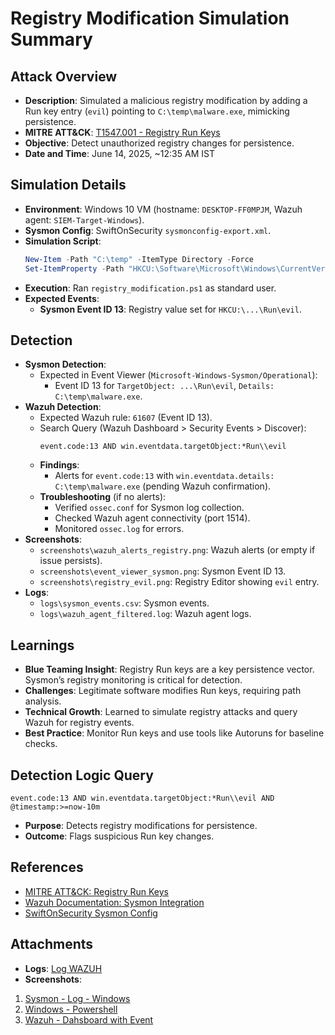 # Registry Modification Simulation Summary

## Attack Overview
- **Description**: Simulated a malicious registry modification by adding a Run key entry (`evil`) pointing to `C:\temp\malware.exe`, mimicking persistence.
- **MITRE ATT&CK**: [T1547.001 - Registry Run Keys](https://attack.mitre.org/techniques/T1547/001/)
- **Objective**: Detect unauthorized registry changes for persistence.
- **Date and Time**: June 14, 2025, ~12:35 AM IST

## Simulation Details
- **Environment**: Windows 10 VM (hostname: `DESKTOP-FF0MPJM`, Wazuh agent: `SIEM-Target-Windows`).
- **Sysmon Config**: SwiftOnSecurity `sysmonconfig-export.xml`.
- **Simulation Script**:
  ```powershell
  New-Item -Path "C:\temp" -ItemType Directory -Force
  Set-ItemProperty -Path "HKCU:\Software\Microsoft\Windows\CurrentVersion\Run" -Name "evil" -Value "C:\temp\malware.exe"
  ```
- **Execution**: Ran `registry_modification.ps1` as standard user.
- **Expected Events**:
  - **Sysmon Event ID 13**: Registry value set for `HKCU:\...\Run\evil`.

## Detection
- **Sysmon Detection**:
  - Expected in Event Viewer (`Microsoft-Windows-Sysmon/Operational`):
    - Event ID 13 for `TargetObject: ...\Run\evil`, `Details: C:\temp\malware.exe`.
- **Wazuh Detection**:
  - Expected Wazuh rule: `61607` (Event ID 13).
  - Search Query (Wazuh Dashboard > Security Events > Discover):
    ```kql
    event.code:13 AND win.eventdata.targetObject:*Run\\evil
    ```
  - **Findings**:
    - Alerts for `event.code:13` with `win.eventdata.details: C:\temp\malware.exe` (pending Wazuh confirmation).
  - **Troubleshooting** (if no alerts):
    - Verified `ossec.conf` for Sysmon log collection.
    - Checked Wazuh agent connectivity (port 1514).
    - Monitored `ossec.log` for errors.
- **Screenshots**:
  - `screenshots\wazuh_alerts_registry.png`: Wazuh alerts (or empty if issue persists).
  - `screenshots\event_viewer_sysmon.png`: Sysmon Event ID 13.
  - `screenshots\registry_evil.png`: Registry Editor showing `evil` entry.
- **Logs**:
  - `logs\sysmon_events.csv`: Sysmon events.
  - `logs\wazuh_agent_filtered.log`: Wazuh agent logs.

## Learnings
- **Blue Teaming Insight**: Registry Run keys are a key persistence vector. Sysmon’s registry monitoring is critical for detection.
- **Challenges**: Legitimate software modifies Run keys, requiring path analysis.
- **Technical Growth**: Learned to simulate registry attacks and query Wazuh for registry events.
- **Best Practice**: Monitor Run keys and use tools like Autoruns for baseline checks.

## Detection Logic Query
```kql
event.code:13 AND win.eventdata.targetObject:*Run\\evil AND @timestamp:>=now-10m
```
- **Purpose**: Detects registry modifications for persistence.
- **Outcome**: Flags suspicious Run key changes.

## References
- [MITRE ATT&CK: Registry Run Keys](https://attack.mitre.org/techniques/T1547/001/)
- [Wazuh Documentation: Sysmon Integration](https://documentation.wazuh.com/current/user-manual/capabilities/sysmon.html)
- [SwiftOnSecurity Sysmon Config](https://github.com/SwiftOnSecurity/sysmon-config)

## Attachments
- **Logs**: [Log WAZUH](/DetectAndDefend/Phase1/scenario-5-Registry%20Modification/Logs/log1.json)
- **Screenshots**: 
1. [ Sysmon - Log - Windows ](/DetectAndDefend/Phase1/scenario-5-Registry%20Modification/Screenshots/sysmon-log-windows.png)
2. [Windows - Powershell ](/DetectAndDefend/Phase1/scenario-5-Registry%20Modification/Screenshots/windows-powershell.png)
3. [ Wazuh - Dahsboard with Event](/DetectAndDefend/Phase1/scenario-5-Registry%20Modification/Screenshots/wazuh-dahsboard.png)

